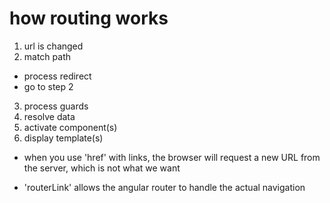 # how routing works

1. url is changed
2. match path
  - process redirect
  - go to step 2
3. process guards
4. resolve data
5. activate component(s)
6. display template(s)


- when you use 'href' with links, the browser will request a new URL from the
  server, which is not what we want

- 'routerLink' allows the angular router to handle the actual navigation
